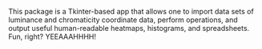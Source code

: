 This package is a Tkinter-based app that allows one to import data sets of luminance and 
chromaticity coordinate data, perform operations, and output useful human-readable
heatmaps, histograms, and spreadsheets. Fun, right? YEEAAAHHHH!
